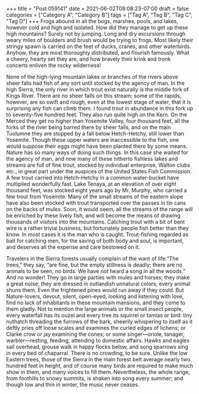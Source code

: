 +++
title = "Post 059141"
date = 2021-06-02T08:08:23-07:00
draft = false
categories = ["Category A", "Category B"]
tags = ["Tag A", "Tag B", "Tag C", "Tag D"]
+++
Frogs abound in all the bogs, marshes, pools, and lakes, however cold and high and isolated. How did they manage to get up these high mountains? Surely not by jumping. Long and dry excursions through weary miles of boulders and brush would be trying to frogs. Most likely their stringy spawn is carried on the feet of ducks, cranes, and other waterbirds. Anyhow, they are most thoroughly distributed, and flourish famously. What a cheery, hearty set they are, and how bravely their krink and tronk concerts enliven the rocky wilderness!

None of the high-lying mountain lakes or branches of the rivers above sheer falls had fish of any sort until stocked by the agency of man. In the high Sierra, the only river in which trout exist naturally is the middle fork of Kings River. There are no sheer falls on this stream; some of the rapids, however, are so swift and rough, even at the lowest stage of water, that it is surprising any fish can climb them. I found trout in abundance in this fork up to seventy-five hundred feet. They also run quite high on the Kern. On the Merced they get no higher than Yosemite Valley, four thousand feet, all the forks of the river being barred there by sheer falls, and on the main Tuolumne they are stopped by a fall below Hetch-Hetchy, still lower than Yosemite. Though these upper waters are inaccessible to the fish, one would suppose their eggs might have been planted there by some means. Nature has so many ways of doing such things. In this case she waited for the agency of man, and now many of these hitherto fishless lakes and streams are full of fine trout, stocked by individual enterprise, Walton clubs etc., in great part under the auspices of the United States Fish Commission. A few trout carried into Hetch-Hetchy in a common water-bucket have multiplied wonderfully fast. Lake Tenaya, at an elevation of over eight thousand feet, was stocked eight years ago by Mr. Murphy, who carried a few trout from Yosemite. Many of the small streams of the eastern slope have also been stocked with trout transported over the passes in tin cans on the backs of mules. Soon, it would seem, all the streams of the range will be enriched by these lively fish, and will become the means of drawing thousands of visitors into the mountains. Catching trout with a bit of bent wire is a rather trivial business, but fortunately people fish better than they know. In most cases it is the man who is caught. Trout-fishing regarded as bait for catching men, for the saving of both body and soul, is important, and deserves all the expense and care bestowed on it.

Travelers in the Sierra forests usually complain of the want of life.“The trees,” they say, “are fine, but the empty stillness is deadly; there are no animals to be seen, no birds. We have not heard a song in all the woods.” And no wonder! They go in large parties with mules and horses; they make a great noise; they are dressed in outlandish unnatural colors; every animal shuns them. Even the frightened pines would run away if they could. But Nature-lovers, devout, silent, open-eyed, looking and listening with love, find no lack of inhabitants in these mountain mansions, and they come to them gladly. Not to mention the large animals or the small insect people, every waterfall has its ouzel and every tree its squirrel or tamias or bird: tiny nuthatch threading the furrows of the bark, sheerily whispering to itself as it deftly pries off loose scales and examines the curled edges of lichens; or Clarke crow or jay examining the cones; or some singer—oriole, tanager, warbler—resting, feeding, attending to domestic affairs. Hawks and eagles sail overhead, grouse walk in happy flocks below, and song sparrows sing in every bed of chaparral. There is no crowding, to be sure. Unlike the low Eastern trees, those of the Sierra in the main forest belt average nearly two hundred feet in height, and of course many birds are required to make much show in them, and many voices to fill them. Nevertheless, the whole range, from foothills to snowy summits, is shaken into song every summer; and though low and thin in winter, the music never ceases.
